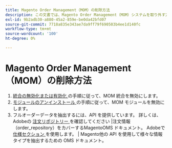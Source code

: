 ```yaml
---
title: Magento Order Management（MOM）の削除方法
description: この文書では、Magento Order Management（MOM）システムを取り外す方法について説明します。
exl-id: 9b2adb30-a880-45a2-859e-be0da42bfd07
source-git-commit: 7718a835e343ae7da9ff79f690503b4ee1d140fc
workflow-type: tm+mt
source-wordcount: '100'
ht-degree: 0%

---
```


# Magento Order Management（MOM）の削除方法

1. [ 統合の無効化または有効化 ](/docs/commerce-admin/systems/integrations/mcom.html#disable-or-enable-the-integration) の手順に従って、MOM 統合を無効にします。
1. [ モジュールのアンインストール ](/docs/commerce-operations/installation-guide/tutorials/uninstall-modules.html) の手順に従って、MOM モジュールを無効にします。
1. フルオーダーデータを抽出するには、API を提供しています。 詳しくは、Adobeの [ 注文リポジトリー ](https://omsdocs.magento.com/specifications/#magento.sales.order_repository) を確認してください |注文情報（order_repository）をカバーするMagentoOMS ドキュメント。 Adobeで [ 仕様セクション ](https://omsdocs.magento.com/specifications/#services) を使用します。 | Magento他の API を使用して様々な情報タイプを抽出するための OMS ドキュメント。
